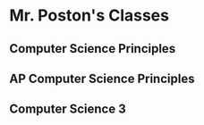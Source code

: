 # Mr. Poston's Classes

## Computer Science Principles
## AP Computer Science Principles
## Computer Science 3
